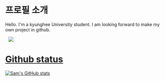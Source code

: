 # 프로필 소개

Hello. I'm a kyunghee University student. I am looking forward to make my own project in github. 

<a href="https://instagram.com/jong_stone_ph">
    <img 
        src="https://img.shields.io/badge/Instagram-white?style=flat-square&logo=Instagram&link=https://instagram.com/jong_stone_ph/"
        style="height : auto; margin-left : 10px; margin-right : 10px;"/>

# Github status
![Sam's GitHub stats](https://github-readme-stats.vercel.app/api?username=Hyun-Jongsuk&show_icons=true&theme=radical)
